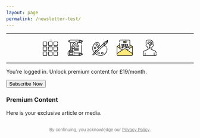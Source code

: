 ```yaml
---
layout: page
permalink: /newsletter-test/
---
```

<center>
<hr width="100%" size="3">
<div class="container">
  <a href="https://ellisjalia.com"><img src="/assets/icons/menu-bw.png" style="width:43px;height:43px;display:inline-block;margin:0 8px;padding:2px;"/></a>
  <a href="https://ellisjalia.com/essays"><img src="/assets/icons/quill-bw.png" style="width:43px;height:43px;display:inline-block;margin:0 8px;padding:2px;"/></a>
  <a href="https://ellisjalia.com/art"><img src="/assets/icons/paint-palette-bw.png" style="width:43px;height:43px;display:inline-block;margin:0 8px;padding:2px;"/></a>
  <a href="https://ellisjalia.com/newsletter"><img src="/assets/icons/newsletter.png" style="width:43px;height:43px;display:inline-block;margin:0 8px;padding:2px;"/></a>
  <a href="https://ellisjalia.com/about"><img src="/assets/icons/unknown-bw.png" style="width:43px;height:43px;display:inline-block;margin:0 8px;padding:2px;"/></a>
</div>
<hr width="100%" size="3">
</center>

</style>

  <!-- FirebaseUI Auth Widget -->
  <div id="firebaseui-auth-container"></div>

  <!-- Stripe Paywall -->
  <div id="paywall-section">
    <p>You're logged in. Unlock premium content for £19/month.</p>
    <button id="subscribe-button">Subscribe Now</button>
  </div>

  <!-- Premium Content -->
  <div id="premium-content">
    <h3>Premium Content</h3>
    <p>Here is your exclusive article or media.</p>
  </div>
</div>

<!-- FirebaseUI CSS -->
<link rel="stylesheet" href="https://www.gstatic.com/firebasejs/ui/6.0.2/firebase-ui-auth.css" />

<!-- Stripe.js -->
<script src="https://js.stripe.com/v3/"></script>

<!-- FirebaseUI JS (global) -->
<script src="https://www.gstatic.com/firebasejs/ui/6.0.2/firebase-ui-auth.js"></script>

<!-- Module Script: Firebase, FirebaseUI & Stripe Integration -->
<script type="module">
  import { initializeApp } from "https://www.gstatic.com/firebasejs/10.8.1/firebase-app.js";
  import { getAuth, onAuthStateChanged } from "https://www.gstatic.com/firebasejs/10.8.1/firebase-auth.js";
  import { getFirestore, doc, getDoc } from "https://www.gstatic.com/firebasejs/10.8.1/firebase-firestore.js";
  import { getFunctions, httpsCallable } from "https://www.gstatic.com/firebasejs/10.8.1/firebase-functions.js";

  // ─── Firebase Config ──────────────────────────────────────────────
  const firebaseConfig = {
    apiKey: "AIzaSyDLRxkrPfPbskX2kyNgNMk4MDg-5volGTI",
    authDomain: "ellisjalia-db.firebaseapp.com",
    projectId: "ellisjalia-db",
    storageBucket: "ellisjalia-db.firebasestorage.app",
    messagingSenderId: "269108432993",
    appId: "1:269108432993:web:93262054eb937faf789a20",
    measurementId: "G-NYXXY0PL56"
  };

  // ─── Initialize Services ──────────────────────────────────────────
  const app       = initializeApp(firebaseConfig);
  const auth      = getAuth(app);
  const db        = getFirestore(app);
  const functions = getFunctions(app, "europe-west2");
  const stripe    = Stripe("pk_live_51QNBnKEEjZULKoNrdlW6uTVgvy0T3pss5P07c1vFtEhLIncQtHLXcRAoT7Nea2PfdfrK3hmd1YwHE9dK1aentQdf00BB9B0YGC");

  // ─── UI References ────────────────────────────────────────────────
  const uiContainer   = document.getElementById("firebaseui-auth-container");
  const paywallSection = document.getElementById("paywall-section");
  const premiumContent = document.getElementById("premium-content");
  const subscribeBtn   = document.getElementById("subscribe-button");

  // ─── FirebaseUI Config & Start ───────────────────────────────────
  const uiConfig = {
    signInSuccessUrl: window.location.href + "?signedIn=true",
    signInOptions: [
      firebaseui.auth.EmailAuthProvider.PROVIDER_ID
    ],
    credentialHelper: firebaseui.auth.CredentialHelper.NONE
  };

  const ui = new firebaseui.auth.AuthUI(auth);
  ui.start("#firebaseui-auth-container", uiConfig);

  // ─── Check Subscription Status ────────────────────────────────────
  async function hasPaid(uid) {
    const snap = await getDoc(doc(db, "users", uid));
    return snap.exists() && snap.data().status === "active";
  }

  // ─── Auth State Observer ─────────────────────────────────────────
  onAuthStateChanged(auth, async (user) => {
    if (user) {
      uiContainer.style.display   = "none";
      const paid                  = await hasPaid(user.uid);
      paywallSection.style.display = paid ? "none"  : "block";
      premiumContent.style.display = paid ? "block" : "none";
    } else {
      uiContainer.style.display   = "block";
      paywallSection.style.display = "none";
      premiumContent.style.display = "none";
    }
  });

  // ─── Subscribe Button Handler ────────────────────────────────────
  subscribeBtn.addEventListener("click", async () => {
    subscribeBtn.disabled = true;
    try {
      const createCheckout = httpsCallable(functions, "createCheckoutSession");
      const { data }       = await createCheckout({
        successUrl: window.location.origin + "?success=true",
        cancelUrl:  window.location.origin + "?canceled=true"
      });
      if (data.url) window.open(data.url, "_blank");
      else alert("Unable to start checkout.");
    } catch (err) {
      console.error("Checkout error:", err);
      alert("Checkout failed: " + err.message);
    } finally {
      subscribeBtn.disabled = false;
    }
  });
</script>

<p style="font-size:0.7rem;color:grey;text-align:center;margin-top:30px;">
  By continuing, you acknowledge our <a href="https://ellisjalia.com/privacy-policy/" style="color:grey;">Privacy Policy</a>.
</p>
